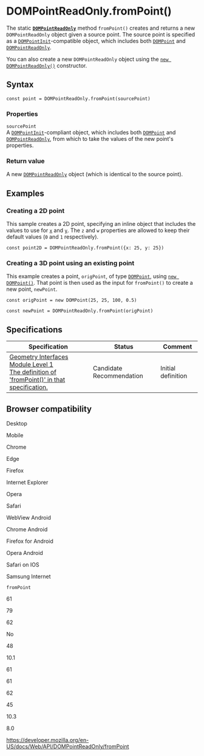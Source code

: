 # DOMPointReadOnly.fromPoint()

The static **[`DOMPointReadOnly`](../dompointreadonly)** method `fromPoint()` creates and returns a new `DOMPointReadOnly` object given a source point. The source point is specified as a [`DOMPointInit`](../dompointinit)-compatible object, which includes both [`DOMPoint`](../dompoint) and [`DOMPointReadOnly`](../dompointreadonly).

You can also create a new `DOMPointReadOnly` object using the [`new DOMPointReadOnly()`](dompointreadonly) constructor.

## Syntax

    const point = DOMPointReadOnly.fromPoint(sourcePoint)

### Properties

`sourcePoint`  
A [`DOMPointInit`](../dompointinit)-compliant object, which includes both [`DOMPoint`](../dompoint) and [`DOMPointReadOnly`](../dompointreadonly), from which to take the values of the new point's properties.

### Return value

A new [`DOMPointReadOnly`](../dompointreadonly) object (which is identical to the source point).

## Examples

### Creating a 2D point

This sample creates a 2D point, specifying an inline object that includes the values to use for [`x`](x) and [`y`](y). The `z` and `w` properties are allowed to keep their default values (`0` and `1` respectively).

    const point2D = DOMPointReadOnly.fromPoint({x: 25, y: 25})

### Creating a 3D point using an existing point

This example creates a point, `origPoint`, of type [`DOMPoint`](../dompoint), using [`new DOMPoint()`](../dompoint/dompoint). That point is then used as the input for `fromPoint()` to create a new point, `newPoint`.

    const origPoint = new DOMPoint(25, 25, 100, 0.5)

    const newPoint = DOMPointReadOnly.fromPoint(origPoint)

## Specifications

<table><thead><tr class="header"><th>Specification</th><th>Status</th><th>Comment</th></tr></thead><tbody><tr class="odd"><td><a href="https://drafts.fxtf.org/geometry/#dom-dompointreadonly-frompoint">Geometry Interfaces Module Level 1<br />
<span class="small">The definition of 'fromPoint()' in that specification.</span></a></td><td><span class="spec-cr">Candidate Recommendation</span></td><td>Initial definition</td></tr></tbody></table>

## Browser compatibility

Desktop

Mobile

Chrome

Edge

Firefox

Internet Explorer

Opera

Safari

WebView Android

Chrome Android

Firefox for Android

Opera Android

Safari on IOS

Samsung Internet

`fromPoint`

61

79

62

No

48

10.1

61

61

62

45

10.3

8.0

<a href="https://developer.mozilla.org/en-US/docs/Web/API/DOMPointReadOnly/fromPoint" class="_attribution-link">https://developer.mozilla.org/en-US/docs/Web/API/DOMPointReadOnly/fromPoint</a>
